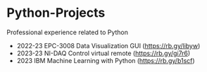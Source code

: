 # Python-Projects

Professional experience related to Python

* 2022-23 EPC-3008 Data Visualization GUI (https://rb.gy/libyw)
* 2023-23 NI-DAQ Control virtual remote (https://rb.gy/gi7r6)
* 2023 IBM Machine Learning with Python (https://rb.gy/b1scf)
